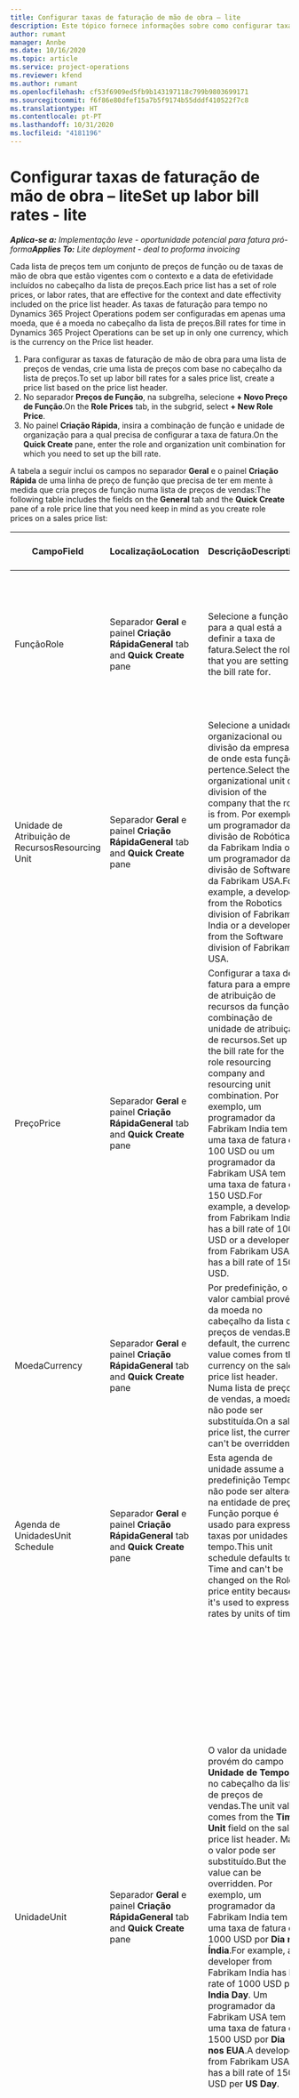 ```yaml
---
title: Configurar taxas de faturação de mão de obra – lite
description: Este tópico fornece informações sobre como configurar taxas de faturação de mão de obra no Project Operations.
author: rumant
manager: Annbe
ms.date: 10/16/2020
ms.topic: article
ms.service: project-operations
ms.reviewer: kfend
ms.author: rumant
ms.openlocfilehash: cf53f6909ed5fb9b143197118c799b9803699171
ms.sourcegitcommit: f6f86e80dfef15a7b5f9174b55dddf410522f7c8
ms.translationtype: HT
ms.contentlocale: pt-PT
ms.lasthandoff: 10/31/2020
ms.locfileid: "4181196"
---
```

# <a name="set-up-labor-bill-rates---lite"></a><span data-ttu-id="f8f6e-103">Configurar taxas de faturação de mão de obra – lite</span><span class="sxs-lookup"><span data-stu-id="f8f6e-103">Set up labor bill rates - lite</span></span>

<span data-ttu-id="f8f6e-104">_**Aplica-se a:** Implementação leve - oportunidade potencial para fatura pró-forma_</span><span class="sxs-lookup"><span data-stu-id="f8f6e-104">_**Applies To:** Lite deployment - deal to proforma invoicing_</span></span>

<span data-ttu-id="f8f6e-105">Cada lista de preços tem um conjunto de preços de função ou de taxas de mão de obra que estão vigentes com o contexto e a data de efetividade incluídos no cabeçalho da lista de preços.</span><span class="sxs-lookup"><span data-stu-id="f8f6e-105">Each price list has a set of role prices, or labor rates, that are effective for the context and date effectivity included on the price list header.</span></span> <span data-ttu-id="f8f6e-106">As taxas de faturação para tempo no Dynamics 365 Project Operations podem ser configuradas em apenas uma moeda, que é a moeda no cabeçalho da lista de preços.</span><span class="sxs-lookup"><span data-stu-id="f8f6e-106">Bill rates for time in Dynamics 365 Project Operations can be set up in only one currency, which is the currency on the Price list header.</span></span>

1. <span data-ttu-id="f8f6e-107">Para configurar as taxas de faturação de mão de obra para uma lista de preços de vendas, crie uma lista de preços com base no cabeçalho da lista de preços.</span><span class="sxs-lookup"><span data-stu-id="f8f6e-107">To set up labor bill rates for a sales price list, create a price list based on the price list header.</span></span> 
2. <span data-ttu-id="f8f6e-108">No separador **Preços de Função**, na subgrelha, selecione **+ Novo Preço de Função**.</span><span class="sxs-lookup"><span data-stu-id="f8f6e-108">On the **Role Prices** tab, in the subgrid, select **+ New Role Price**.</span></span> 
3. <span data-ttu-id="f8f6e-109">No painel **Criação Rápida**, insira a combinação de função e unidade de organização para a qual precisa de configurar a taxa de fatura.</span><span class="sxs-lookup"><span data-stu-id="f8f6e-109">On the **Quick Create** pane, enter the role and organization unit combination for which you need to set up the bill rate.</span></span>

  <span data-ttu-id="f8f6e-110">A tabela a seguir inclui os campos no separador **Geral** e o painel **Criação Rápida** de uma linha de preço de função que precisa de ter em mente à medida que cria preços de função numa lista de preços de vendas:</span><span class="sxs-lookup"><span data-stu-id="f8f6e-110">The following table includes the fields on the **General** tab and the **Quick Create** pane of a role price line that you need keep in mind as you create role prices on a sales price list:</span></span>

  | <span data-ttu-id="f8f6e-111">Campo</span><span class="sxs-lookup"><span data-stu-id="f8f6e-111">Field</span></span> | <span data-ttu-id="f8f6e-112">Localização</span><span class="sxs-lookup"><span data-stu-id="f8f6e-112">Location</span></span> | <span data-ttu-id="f8f6e-113">Descrição</span><span class="sxs-lookup"><span data-stu-id="f8f6e-113">Description</span></span> | <span data-ttu-id="f8f6e-114">Impacto a jusante</span><span class="sxs-lookup"><span data-stu-id="f8f6e-114">Downstream impact</span></span> |
  | --- | --- | --- | --- |
  | <span data-ttu-id="f8f6e-115">Função</span><span class="sxs-lookup"><span data-stu-id="f8f6e-115">Role</span></span> | <span data-ttu-id="f8f6e-116">Separador **Geral** e painel **Criação Rápida**</span><span class="sxs-lookup"><span data-stu-id="f8f6e-116">**General** tab and **Quick Create** pane</span></span> | <span data-ttu-id="f8f6e-117">Selecione a função para a qual está a definir a taxa de fatura.</span><span class="sxs-lookup"><span data-stu-id="f8f6e-117">Select the role that you are setting the bill rate for.</span></span> | <span data-ttu-id="f8f6e-118">A função na estimativa de entrada ou real será igualada contra esta linha para assumir a predefinição da taxa de fatura da função.</span><span class="sxs-lookup"><span data-stu-id="f8f6e-118">Role on the incoming estimate or actual will be matched against this line to default bill rate of the role.</span></span> |
  | <span data-ttu-id="f8f6e-119">Unidade de Atribuição de Recursos</span><span class="sxs-lookup"><span data-stu-id="f8f6e-119">Resourcing Unit</span></span> | <span data-ttu-id="f8f6e-120">Separador **Geral** e painel **Criação Rápida**</span><span class="sxs-lookup"><span data-stu-id="f8f6e-120">**General** tab and **Quick Create** pane</span></span> | <span data-ttu-id="f8f6e-121">Selecione a unidade organizacional ou divisão da empresa de onde esta função pertence.</span><span class="sxs-lookup"><span data-stu-id="f8f6e-121">Select the organizational unit or division of the company that the role is from.</span></span> <span data-ttu-id="f8f6e-122">Por exemplo, um programador da divisão de Robótica da Fabrikam India ou um programador da divisão de Software da Fabrikam USA.</span><span class="sxs-lookup"><span data-stu-id="f8f6e-122">For example, a developer from the Robotics division of Fabrikam India or a developer from the Software division of Fabrikam USA.</span></span> | <span data-ttu-id="f8f6e-123">A unidade de atribuição de recursos na estimativa de entrada ou real será igualada contra esta linha para assumir a predefinição da taxa de fatura da função.</span><span class="sxs-lookup"><span data-stu-id="f8f6e-123">The resourcing unit on the incoming estimate or actual will be matched against this line to default the bill rate of the role.</span></span> |
  | <span data-ttu-id="f8f6e-124">Preço</span><span class="sxs-lookup"><span data-stu-id="f8f6e-124">Price</span></span> | <span data-ttu-id="f8f6e-125">Separador **Geral** e painel **Criação Rápida**</span><span class="sxs-lookup"><span data-stu-id="f8f6e-125">**General** tab and **Quick Create** pane</span></span> | <span data-ttu-id="f8f6e-126">Configurar a taxa de fatura para a empresa de atribuição de recursos da função e combinação de unidade de atribuição de recursos.</span><span class="sxs-lookup"><span data-stu-id="f8f6e-126">Set up the bill rate for the role resourcing company and resourcing unit combination.</span></span> <span data-ttu-id="f8f6e-127">Por exemplo, um programador da Fabrikam India tem uma taxa de fatura de 100 USD ou um programador da Fabrikam USA tem uma taxa de fatura de 150 USD.</span><span class="sxs-lookup"><span data-stu-id="f8f6e-127">For example, a developer from Fabrikam India has a bill rate of 100 USD or a developer from Fabrikam USA has a bill rate of 150 USD.</span></span> | <span data-ttu-id="f8f6e-128">Este preço é a taxa de fatura predefinida no preço por unidade da estimativa de entrada ou linha real para a classe de transação Tempo.</span><span class="sxs-lookup"><span data-stu-id="f8f6e-128">This price is the default bill rate on the per unit price of the incoming estimate or actual line for Time transaction class.</span></span> |
  | <span data-ttu-id="f8f6e-129">Moeda</span><span class="sxs-lookup"><span data-stu-id="f8f6e-129">Currency</span></span> | <span data-ttu-id="f8f6e-130">Separador **Geral** e painel **Criação Rápida**</span><span class="sxs-lookup"><span data-stu-id="f8f6e-130">**General** tab and **Quick Create** pane</span></span>| <span data-ttu-id="f8f6e-131">Por predefinição, o valor cambial provém da moeda no cabeçalho da lista de preços de vendas.</span><span class="sxs-lookup"><span data-stu-id="f8f6e-131">By default, the currency value comes from the currency on the sales price list header.</span></span> <span data-ttu-id="f8f6e-132">Numa lista de preços de vendas, a moeda não pode ser substituída.</span><span class="sxs-lookup"><span data-stu-id="f8f6e-132">On a sales price list, the currency can't be overridden.</span></span> | <span data-ttu-id="f8f6e-133">Esta moeda é a moeda predefinida no preço por unidade de entrada de linha de vendas real para a classe de transação Tempo.</span><span class="sxs-lookup"><span data-stu-id="f8f6e-133">This currency is the default currency on the per unit price of the incoming actual sales line for Time transaction class.</span></span> |
  | <span data-ttu-id="f8f6e-134">Agenda de Unidades</span><span class="sxs-lookup"><span data-stu-id="f8f6e-134">Unit Schedule</span></span> | <span data-ttu-id="f8f6e-135">Separador **Geral** e painel **Criação Rápida**</span><span class="sxs-lookup"><span data-stu-id="f8f6e-135">**General** tab and **Quick Create** pane</span></span> | <span data-ttu-id="f8f6e-136">Esta agenda de unidade assume a predefinição Tempo e não pode ser alterada na entidade de preço Função porque é usado para expressar taxas por unidades de tempo.</span><span class="sxs-lookup"><span data-stu-id="f8f6e-136">This unit schedule defaults to Time and can't be changed on the Role price entity because it's used to express rates by units of time.</span></span> | <span data-ttu-id="f8f6e-137">Este campo não tem impacto a jusante.</span><span class="sxs-lookup"><span data-stu-id="f8f6e-137">There is no downstream impact for this field.</span></span> |
  | <span data-ttu-id="f8f6e-138">Unidade</span><span class="sxs-lookup"><span data-stu-id="f8f6e-138">Unit</span></span> | <span data-ttu-id="f8f6e-139">Separador **Geral** e painel **Criação Rápida**</span><span class="sxs-lookup"><span data-stu-id="f8f6e-139">**General** tab and **Quick Create** pane</span></span> | <span data-ttu-id="f8f6e-140">O valor da unidade provém do campo **Unidade de Tempo** no cabeçalho da lista de preços de vendas.</span><span class="sxs-lookup"><span data-stu-id="f8f6e-140">The unit value comes from the **Time Unit** field on the sales price list header.</span></span> <span data-ttu-id="f8f6e-141">Mas o valor pode ser substituído.</span><span class="sxs-lookup"><span data-stu-id="f8f6e-141">But the value can be overridden.</span></span> <span data-ttu-id="f8f6e-142">Por exemplo, um programador da Fabrikam India tem uma taxa de fatura de 1000 USD por **Dia na Índia**.</span><span class="sxs-lookup"><span data-stu-id="f8f6e-142">For example, a developer from Fabrikam India has bill rate of 1000 USD per **India Day**.</span></span> <span data-ttu-id="f8f6e-143">Um programador da Fabrikam USA tem uma taxa de fatura de 1500 USD por **Dia nos EUA**.</span><span class="sxs-lookup"><span data-stu-id="f8f6e-143">A developer from Fabrikam USA has a bill rate of 1500 USD per **US Day**.</span></span> | <span data-ttu-id="f8f6e-144">Quando o preço por unidade assume a predefinição de uma estimativa de entrada ou linha de valor real, o sistema utiliza o sistema de unidades e a conversão em unidades base para calcular um preço por unidade.</span><span class="sxs-lookup"><span data-stu-id="f8f6e-144">When the per unit price defaults on an incoming estimate or actual line, the system uses the system of units and conversion in base units to calculate a per unit price.</span></span> <span data-ttu-id="f8f6e-145">Por exemplo, a estimativa é de 10 **Dias na Índia** no valor de trabalho para um Programador na Índia, e a unidade Dia na Índia é definido como 10 horas.</span><span class="sxs-lookup"><span data-stu-id="f8f6e-145">For example, the estimate is for 10 **India Days** worth of work for a Developer from India, and the unit India Day is defined as 10 hours.</span></span> <span data-ttu-id="f8f6e-146">Ao fixar o preço desta linha de estimativa, a aplicação calcula o preço unitário na estimativa como 1000 USD/10 horas = 100 USD por hora.</span><span class="sxs-lookup"><span data-stu-id="f8f6e-146">When pricing that estimate line, the application calculates the unit price on the estimate as 1000 USD/10 hours = 100 USD per hour.</span></span> |


## <a name="transfer-pricing-or-set-up-bill-rates-for-resources-from-other-organizational-units-or-divisions"></a><span data-ttu-id="f8f6e-147">Preços de transferência ou configurar taxas de faturação para recursos a partir de outras divisões ou unidades organizacionais</span><span class="sxs-lookup"><span data-stu-id="f8f6e-147">Transfer pricing or set up bill rates for resources from other organizational units or divisions</span></span> 

<span data-ttu-id="f8f6e-148">Empresas baseadas em projetos usam funcionários de diferentes divisões da empresa para trabalhar em projetos.</span><span class="sxs-lookup"><span data-stu-id="f8f6e-148">Project-based companies to use employees from different divisions of the company to work on projects.</span></span> <span data-ttu-id="f8f6e-149">Os projetos podem ser executados a partir de uma divisão enquanto os colaboradores ou consultores provêm da mesma divisão ou diferente da empresa.</span><span class="sxs-lookup"><span data-stu-id="f8f6e-149">Projects can be executed from one division while the employees or consultants come from the same a different division of the company.</span></span> <span data-ttu-id="f8f6e-150">O projeto poderia também ser constituído por uma combinação de pessoas de diferentes divisões.</span><span class="sxs-lookup"><span data-stu-id="f8f6e-150">The project could also be made up of a combination of people from different divisions.</span></span> <span data-ttu-id="f8f6e-151">No Project Operations, a empresa proprietária da entrega do projeto chama-se **Unidade de Contratação**.</span><span class="sxs-lookup"><span data-stu-id="f8f6e-151">In Project Operations, the company that owns the delivery of the project is called the **Contracting Unit**.</span></span> <span data-ttu-id="f8f6e-152">Todas as outras divisões que fornecem recursos são chamadas de **Unidades de Recursos**.</span><span class="sxs-lookup"><span data-stu-id="f8f6e-152">All the other divisions that provide resources are called the **Resourcing Units**.</span></span> <span data-ttu-id="f8f6e-153">Devido às diferenças nos custos de mão de obra em várias geografias e mercados de trabalho em todo o mundo, as taxas de faturação da mão de obra também são criadas de forma diferente para diferentes geografias.</span><span class="sxs-lookup"><span data-stu-id="f8f6e-153">Because of the differences in labor costs across various geographies and labor markets across the world, bill rates for labor are also set up differently for different geographies.</span></span>

<span data-ttu-id="f8f6e-154">Por exemplo, um programador da Fabrikam India que trabalha num projeto dos EUA é faturado à taxa de 100 USD por hora.</span><span class="sxs-lookup"><span data-stu-id="f8f6e-154">For example, a developer from Fabrikam India working on a US project is billed at the rate of 100 USD per hour.</span></span> <span data-ttu-id="f8f6e-155">Um programador da Fabrikam US que trabalha no Projeto dos EUA é faturado a 150 USD por hora.</span><span class="sxs-lookup"><span data-stu-id="f8f6e-155">A developer from Fabrikam US working on US Project is billed at 150 USD per hour.</span></span>

### <a name="example-set-up-a-bill-rate"></a><span data-ttu-id="f8f6e-156">Exemplo: Configurar uma taxa de fatura</span><span class="sxs-lookup"><span data-stu-id="f8f6e-156">Example: Set up a bill rate</span></span>

1. <span data-ttu-id="f8f6e-157">Crie uma lista de preços de vendas chamada *Taxas de Faturação da Fabrikam US* e estabeleça a data de efetividade.</span><span class="sxs-lookup"><span data-stu-id="f8f6e-157">Create a sales price list called *Fabrikam US Bill Rates*, and set the date effectivity.</span></span>
2. <span data-ttu-id="f8f6e-158">No lista de preços de vendas, introduza as seguintes informações de taxas:</span><span class="sxs-lookup"><span data-stu-id="f8f6e-158">In the sales price list, enter the following rate information:</span></span>

    | <span data-ttu-id="f8f6e-159">Função</span><span class="sxs-lookup"><span data-stu-id="f8f6e-159">Role</span></span> | <span data-ttu-id="f8f6e-160">Unidade organizacional</span><span class="sxs-lookup"><span data-stu-id="f8f6e-160">Organizational unit</span></span> | <span data-ttu-id="f8f6e-161">Taxa de faturação</span><span class="sxs-lookup"><span data-stu-id="f8f6e-161">Bill rate</span></span> |
    | --- | --- | --- |
    | <span data-ttu-id="f8f6e-162">Programador</span><span class="sxs-lookup"><span data-stu-id="f8f6e-162">Developer</span></span> | <span data-ttu-id="f8f6e-163">Fabrikam India</span><span class="sxs-lookup"><span data-stu-id="f8f6e-163">Fabrikam India</span></span> | <span data-ttu-id="f8f6e-164">100€</span><span class="sxs-lookup"><span data-stu-id="f8f6e-164">$100</span></span> |
    | <span data-ttu-id="f8f6e-165">Programador</span><span class="sxs-lookup"><span data-stu-id="f8f6e-165">Developer</span></span> | <span data-ttu-id="f8f6e-166">Fabrikam Philippines</span><span class="sxs-lookup"><span data-stu-id="f8f6e-166">Fabrikam Philippines</span></span> | <span data-ttu-id="f8f6e-167">90 $</span><span class="sxs-lookup"><span data-stu-id="f8f6e-167">$90</span></span> |
    | <span data-ttu-id="f8f6e-168">Programador</span><span class="sxs-lookup"><span data-stu-id="f8f6e-168">Developer</span></span> | <span data-ttu-id="f8f6e-169">Fabrikam US</span><span class="sxs-lookup"><span data-stu-id="f8f6e-169">Fabrikam US</span></span> | <span data-ttu-id="f8f6e-170">150 $</span><span class="sxs-lookup"><span data-stu-id="f8f6e-170">$150</span></span> |

3. <span data-ttu-id="f8f6e-171">Anexar a lista de preços de vendas, **Taxas de Faturação da Fabrikam US** para a lista de preços do projeto do contrato do projeto ou a uma determinada conta.</span><span class="sxs-lookup"><span data-stu-id="f8f6e-171">Attach the sales price list, **Fabrikam US Bill Rates** to the project price list of the project contract or to a certain account.</span></span>
